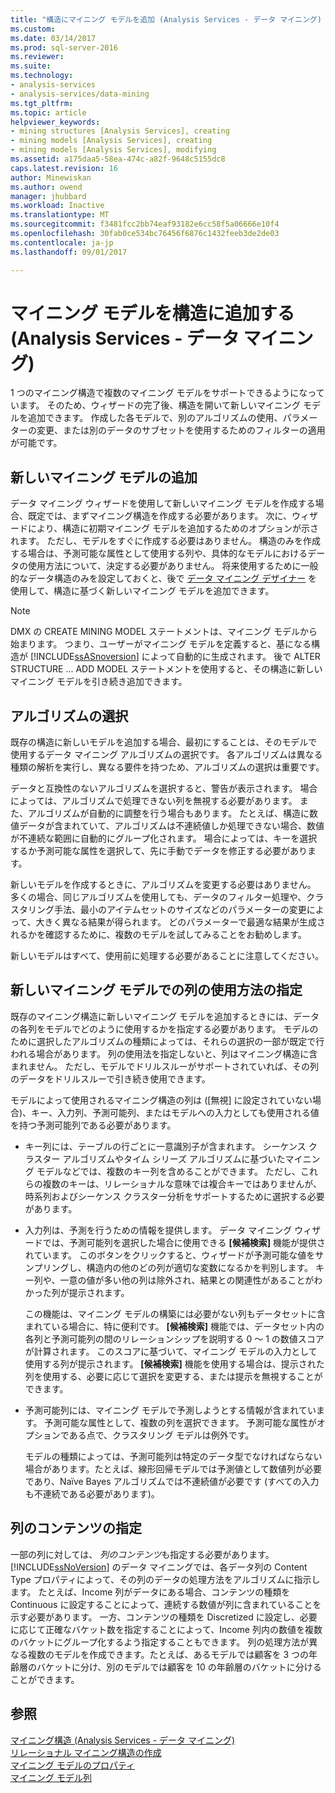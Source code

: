 ```yaml
---
title: "構造にマイニング モデルを追加 (Analysis Services - データ マイニング) |Microsoft ドキュメント"
ms.custom: 
ms.date: 03/14/2017
ms.prod: sql-server-2016
ms.reviewer: 
ms.suite: 
ms.technology:
- analysis-services
- analysis-services/data-mining
ms.tgt_pltfrm: 
ms.topic: article
helpviewer_keywords:
- mining structures [Analysis Services], creating
- mining models [Analysis Services], creating
- mining models [Analysis Services], modifying
ms.assetid: a175daa5-58ea-474c-a82f-9648c5155dc8
caps.latest.revision: 16
author: Minewiskan
ms.author: owend
manager: jhubbard
ms.workload: Inactive
ms.translationtype: MT
ms.sourcegitcommit: f3481fcc2bb74eaf93182e6cc58f5a06666e10f4
ms.openlocfilehash: 30fab0ce534bc76456f6876c1432feeb3de2de03
ms.contentlocale: ja-jp
ms.lasthandoff: 09/01/2017

---
```

# <a name="add-mining-models-to-a-structure-analysis-services---data-mining"></a>マイニング モデルを構造に追加する (Analysis Services - データ マイニング)
  1 つのマイニング構造で複数のマイニング モデルをサポートできるようになっています。 そのため、ウィザードの完了後、構造を開いて新しいマイニング モデルを追加できます。 作成した各モデルで、別のアルゴリズムの使用、パラメーターの変更、または別のデータのサブセットを使用するためのフィルターの適用が可能です。  
  
## <a name="adding-new-mining-models"></a>新しいマイニング モデルの追加  
 データ マイニング ウィザードを使用して新しいマイニング モデルを作成する場合、既定では、まずマイニング構造を作成する必要があります。 次に、ウィザードにより、構造に初期マイニング モデルを追加するためのオプションが示されます。 ただし、モデルをすぐに作成する必要はありません。 構造のみを作成する場合は、予測可能な属性として使用する列や、具体的なモデルにおけるデータの使用方法について、決定する必要がありません。 将来使用するために一般的なデータ構造のみを設定しておくと、後で [データ マイニング デザイナー](../../analysis-services/data-mining/data-mining-designer.md) を使用して、構造に基づく新しいマイニング モデルを追加できます。  
  
> [!NOTE]  
>  DMX の CREATE MINING MODEL ステートメントは、マイニング モデルから始まります。 つまり、ユーザーがマイニング モデルを定義すると、基になる構造が [!INCLUDE[ssASnoversion](../../includes/ssasnoversion-md.md)] によって自動的に生成されます。 後で ALTER STRUCTURE ... ADD MODEL ステートメントを使用すると、その構造に新しいマイニング モデルを引き続き追加できます。  
  
## <a name="choosing-an-algorithm"></a>アルゴリズムの選択  
 既存の構造に新しいモデルを追加する場合、最初にすることは、そのモデルで使用するデータ マイニング アルゴリズムの選択です。 各アルゴリズムは異なる種類の解析を実行し、異なる要件を持つため、アルゴリズムの選択は重要です。  
  
 データと互換性のないアルゴリズムを選択すると、警告が表示されます。 場合によっては、アルゴリズムで処理できない列を無視する必要があります。 また、アルゴリズムが自動的に調整を行う場合もあります。 たとえば、構造に数値データが含まれていて、アルゴリズムは不連続値しか処理できない場合、数値が不連続な範囲に自動的にグループ化されます。 場合によっては、キーを選択するか予測可能な属性を選択して、先に手動でデータを修正する必要があります。  
  
 新しいモデルを作成するときに、アルゴリズムを変更する必要はありません。 多くの場合、同じアルゴリズムを使用しても、データのフィルター処理や、クラスタリング手法、最小のアイテムセットのサイズなどのパラメーターの変更によって、大きく異なる結果が得られます。 どのパラメーターで最適な結果が生成されるかを確認するために、複数のモデルを試してみることをお勧めします。  
  
 新しいモデルはすべて、使用前に処理する必要があることに注意してください。  
  
## <a name="specifying-the-usage-of-columns-in-a-new-mining-model"></a>新しいマイニング モデルでの列の使用方法の指定  
 既存のマイニング構造に新しいマイニング モデルを追加するときには、データの各列をモデルでどのように使用するかを指定する必要があります。 モデルのために選択したアルゴリズムの種類によっては、それらの選択の一部が既定で行われる場合があります。 列の使用法を指定しないと、列はマイニング構造に含まれません。 ただし、モデルでドリルスルーがサポートされていれば、その列のデータをドリルスルーで引き続き使用できます。  
  
 モデルによって使用されるマイニング構造の列は ([無視] に設定されていない場合)、キー、入力列、予測可能列、またはモデルへの入力としても使用される値を持つ予測可能列である必要があります。  
  
-   キー列には、テーブルの行ごとに一意識別子が含まれます。 シーケンス クラスター アルゴリズムやタイム シリーズ アルゴリズムに基づいたマイニング モデルなどでは、複数のキー列を含めることができます。 ただし、これらの複数のキーは、リレーショナルな意味では複合キーではありませんが、時系列およびシーケンス クラスター分析をサポートするために選択する必要があります。  
  
-   入力列は、予測を行うための情報を提供します。 データ マイニング ウィザードでは、予測可能列を選択した場合に使用できる **[候補検索]** 機能が提供されています。 このボタンをクリックすると、ウィザードが予測可能な値をサンプリングし、構造内の他のどの列が適切な変数になるかを判別します。 キー列や、一意の値が多い他の列は除外され、結果との関連性があることがわかった列が提示されます。  
  
     この機能は、マイニング モデルの構築には必要がない列もデータセットに含まれている場合に、特に便利です。 **[候補検索]** 機能では、データセット内の各列と予測可能列の間のリレーションシップを説明する 0 ～ 1 の数値スコアが計算されます。 このスコアに基づいて、マイニング モデルの入力として使用する列が提示されます。 **[候補検索]** 機能を使用する場合は、提示された列を使用する、必要に応じて選択を変更する、または提示を無視することができます。  
  
-   予測可能列には、マイニング モデルで予測しようとする情報が含まれています。 予測可能な属性として、複数の列を選択できます。 予測可能な属性がオプションである点で、クラスタリング モデルは例外です。  
  
     モデルの種類によっては、予測可能列は特定のデータ型でなければならない場合があります。たとえば、線形回帰モデルでは予測値として数値列が必要であり、Naïve Bayes アルゴリズムでは不連続値が必要です (すべての入力も不連続である必要があります)。  
  
## <a name="specifying-column-content"></a>列のコンテンツの指定  
 一部の列に対しては、 *列のコンテンツ*も指定する必要があります。 [!INCLUDE[ssNoVersion](../../includes/ssnoversion-md.md)] のデータ マイニングでは、各データ列の Content Type プロパティによって、その列のデータの処理方法をアルゴリズムに指示します。 たとえば、Income 列がデータにある場合、コンテンツの種類を Continuous に設定することによって、連続する数値が列に含まれていることを示す必要があります。 一方、コンテンツの種類を Discretized に設定し、必要に応じて正確なバケット数を指定することによって、Income 列内の数値を複数のバケットにグループ化するよう指定することもできます。 列の処理方法が異なる複数のモデルを作成できます。たとえば、あるモデルでは顧客を 3 つの年齢層のバケットに分け、別のモデルでは顧客を 10 の年齢層のバケットに分けることができます。  
  
## <a name="see-also"></a>参照  
 [マイニング構造 &#40;Analysis Services - データ マイニング&#41;](../../analysis-services/data-mining/mining-structures-analysis-services-data-mining.md)   
 [リレーショナル マイニング構造の作成](../../analysis-services/data-mining/create-a-relational-mining-structure.md)   
 [マイニング モデルのプロパティ](../../analysis-services/data-mining/mining-model-properties.md)   
 [マイニング モデル列](../../analysis-services/data-mining/mining-model-columns.md)  
  
  


